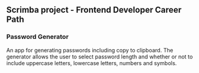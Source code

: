 ## Scrimba project - Frontend Developer Career Path

### Password Generator

An app for generating passwords including copy to clipboard. The generator allows the user to select password length and whether or not to include uppercase letters, lowercase letters, numbers and symbols.